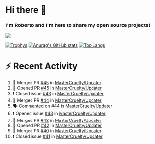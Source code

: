 # Hi there 👋
### I'm Roberto and I'm here to share my open source projects!

<img src="https://komarev.com/ghpvc/?username=mastercruelty&label=Profile views&color=0e75b6"><br>

[![Trophys](https://github-profile-trophy.vercel.app/?username=mastercruelty)](https://github.com/ryo-ma/github-profile-trophy)
[![Anurag's GitHub stats](https://github-readme-stats.vercel.app/api?username=mastercruelty&show_icons=true&theme=tokyonight)](https://github.com/anuraghazra/github-readme-stats)
[![Top Langs](https://github-readme-stats.vercel.app/api/top-langs/?username=mastercruelty&layout=compact)](https://github.com/anuraghazra/github-readme-stats)

# :zap: Recent Activity
<!--START_SECTION:activity-->
1. 🎉 Merged PR [#45](https://github.com/MasterCruelty/Updater/pull/45) in [MasterCruelty/Updater](https://github.com/MasterCruelty/Updater)
2. 💪 Opened PR [#45](https://github.com/MasterCruelty/Updater/pull/45) in [MasterCruelty/Updater](https://github.com/MasterCruelty/Updater)
3. ❗️ Closed issue [#43](https://github.com/MasterCruelty/Updater/issues/43) in [MasterCruelty/Updater](https://github.com/MasterCruelty/Updater)
4. 🎉 Merged PR [#44](https://github.com/MasterCruelty/Updater/pull/44) in [MasterCruelty/Updater](https://github.com/MasterCruelty/Updater)
5. 🗣 Commented on [#44](https://github.com/MasterCruelty/Updater/issues/44) in [MasterCruelty/Updater](https://github.com/MasterCruelty/Updater)
6. ❗️ Opened issue [#43](https://github.com/MasterCruelty/Updater/issues/43) in [MasterCruelty/Updater](https://github.com/MasterCruelty/Updater)
7. 🎉 Merged PR [#42](https://github.com/MasterCruelty/Updater/pull/42) in [MasterCruelty/Updater](https://github.com/MasterCruelty/Updater)
8. 💪 Opened PR [#42](https://github.com/MasterCruelty/Updater/pull/42) in [MasterCruelty/Updater](https://github.com/MasterCruelty/Updater)
9. 🎉 Merged PR [#40](https://github.com/MasterCruelty/Updater/pull/40) in [MasterCruelty/Updater](https://github.com/MasterCruelty/Updater)
10. ❗️ Closed issue [#41](https://github.com/MasterCruelty/Updater/issues/41) in [MasterCruelty/Updater](https://github.com/MasterCruelty/Updater)
<!--END_SECTION:activity-->
